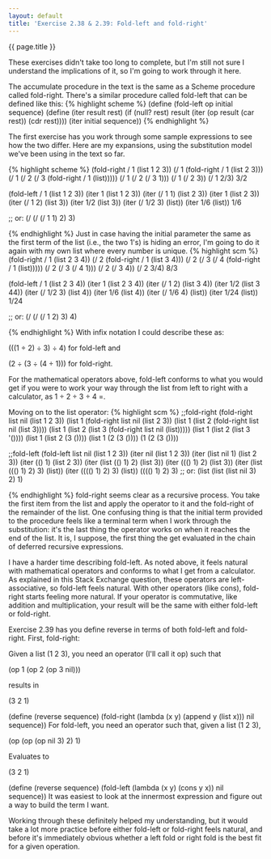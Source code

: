 ```yaml
---
layout: default
title: 'Exercise 2.38 & 2.39: Fold-left and fold-right'
---
```

{{ page.title }}

These exercises didn't take too long to complete, but I'm still not sure I understand the implications of it, so I'm going to work through it here.

The accumulate procedure in the text is the same as a Scheme procedure called fold-right. There's a similar procedure called fold-left that can be defined like this:
{% highlight scheme %}
(define (fold-left op initial sequence)
  (define (iter result rest)
    (if (null? rest)
        result
        (iter (op result (car rest))
              (cdr rest))))
  (iter initial sequence))
{% endhighlight %}

The first exercise has you work through some sample expressions to see how the two differ. Here are my expansions, using the substitution model we've been using in the text so far.

{% highlight scheme %}
(fold-right / 1 (list 1 2 3))
(/ 1 (fold-right / 1 (list 2 3)))
(/ 1 (/ 2 (/ 3 (fold-right / 1 (list)))))
(/ 1 (/ 2 (/ 3 1)))
(/ 1 (/ 2 3))
(/ 1 2/3)
3/2

(fold-left / 1 (list 1 2 3))
(iter 1 (list 1 2 3))
(iter (/ 1 1) (list 2 3))
(iter 1 (list 2 3))
(iter (/ 1 2) (list 3))
(iter 1/2 (list 3))
(iter (/ 1/2 3) (list))
(iter 1/6 (list))
1/6

;; or:
(/ (/ (/ 1 1) 2) 3)

{% endhighlight %}
Just in case having the initial parameter the same as the first term of the list (i.e., the two 1's) is hiding an error, I'm going to do it again with my own list where every number is unique.
{% highlight scm %}
(fold-right / 1 (list 2 3 4))
(/ 2 (fold-right / 1 (list 3 4)))
(/ 2 (/ 3 (/ 4 (fold-right / 1 (list)))))
(/ 2 (/ 3 (/ 4 1)))
(/ 2 (/ 3 4))
(/ 2 3/4)
8/3


(fold-left / 1 (list 2 3 4))
(iter 1 (list 2 3 4))
(iter (/ 1 2) (list 3 4))
(iter 1/2 (list 3 44))
(iter (/ 1/2 3) (list 4))
(iter 1/6 (list 4))
(iter (/ 1/6 4) (list))
(iter 1/24 (list))
1/24

;; or:
(/ (/ (/ 1 2) 3) 4)

{% endhighlight %}
With infix notation I could describe these as:

(((1 ÷ 2) ÷ 3) ÷ 4) for fold-left and

(2 ÷ (3 ÷ (4 ÷ 1))) for fold-right.

For the mathematical operators above, fold-left conforms to what you would get if you were to work your way through the list from left to right with a calculator, as 1 ÷ 2 ÷ 3 ÷ 4 =.

Moving on to the list operator:
{% highlight scm %}
;;fold-right
(fold-right list nil (list 1 2 3))
(list 1 (fold-right list nil (list 2 3))
(list 1 (list 2 (fold-right list nil (list 3))))
(list 1 (list 2 (list 3 (fold-right list nil (list)))))
(list 1 (list 2 (list 3 '())))
(list 1 (list 2 (3 ())))
(list 1 (2 (3 ())))
(1 (2 (3 ())))

;;fold-left
(fold-left list nil (list 1 2 3))
(iter nil (list 1 2 3))
(iter (list nil 1) (list 2 3))
(iter (() 1) (list 2 3))
(iter (list (() 1) 2) (list 3))
(iter ((() 1) 2) (list 3))
(iter (list ((() 1) 2) 3) (list))
(iter (((() 1) 2) 3) (list))
(((() 1) 2) 3)
;; or:
(list (list (list nil 3) 2) 1)

{% endhighlight %}
fold-right seems clear as a recursive process. You take the first item from the list and apply the operator to it and the fold-right of the remainder of the list. One confusing thing is that the initial term provided to the procedure feels like a terminal term when I work through the substitution: it's the last thing the operator works on when it reaches the end of the list. It is, I suppose, the first thing the get evaluated in the chain of deferred recursive expressions.

I have a harder time describing fold-left. As noted above, it feels natural with mathematical operators and conforms to what I get from a calculator. As explained in this Stack Exchange question, these operators are left-associative, so fold-left feels natural. With other operators (like cons), fold-right starts feeling more natural. If your operator is commutative, like addition and multiplication, your result will be the same with either fold-left or fold-right.

Exercise 2.39 has you define reverse in terms of both fold-left and fold-right. First, fold-right:

Given a list (1 2 3), you need an operator (I'll call it op) such that

(op 1 (op 2 (op 3 nil)))

results in

(3 2 1)

(define (reverse sequence)
  (fold-right (lambda (x y) (append y (list x))) nil sequence))
For fold-left, you need an operator such that, given a list (1 2 3),

(op (op (op nil 3) 2) 1)

Evaluates to

(3 2 1) 

(define (reverse sequence)
  (fold-left (lambda (x y) (cons y x)) nil sequence))
It was easiest to look at the innermost expression and figure out a way to build the term I want.

Working through these definitely helped my understanding, but it would take a lot more practice before either fold-left or fold-right feels natural, and before it's immediately obvious whether a left fold or right fold is the best fit for a given operation.
